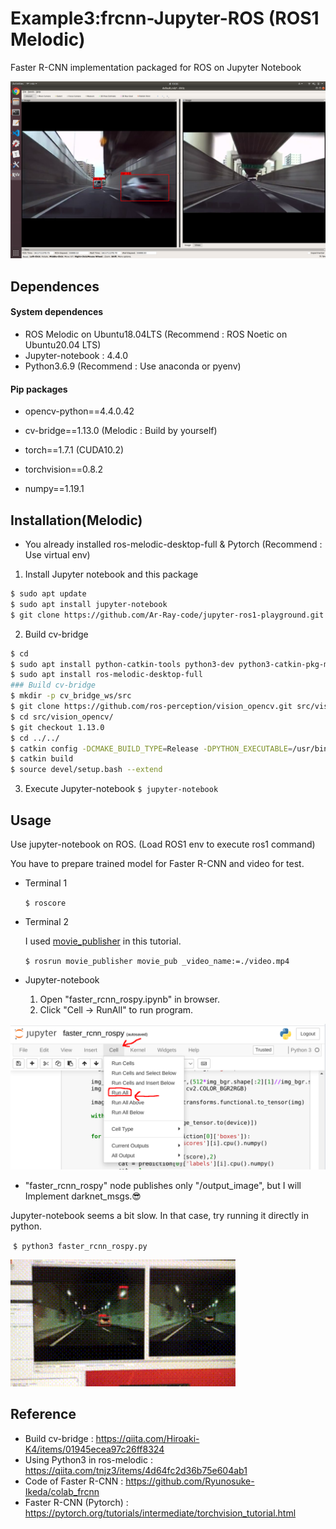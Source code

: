 # Example3:frcnn-Jupyter-ROS (ROS1 Melodic)
 Faster R-CNN implementation packaged for ROS on Jupyter Notebook

![output](images_for_readme/output.png)



## Dependences

#### System dependences

- ROS Melodic on Ubuntu18.04LTS (Recommend : ROS Noetic on Ubuntu20.04 LTS)
- Jupyter-notebook : 4.4.0
- Python3.6.9 (Recommend : Use anaconda or pyenv)



#### Pip packages

- opencv-python==4.4.0.42
- cv-bridge==1.13.0 (Melodic : Build by yourself)
- torch==1.7.1 (CUDA10.2)
- torchvision==0.8.2

- numpy==1.19.1

## Installation(Melodic)

- You already installed ros-melodic-desktop-full & Pytorch (Recommend : Use virtual env)

1. Install Jupyter notebook and this package

```sh
$ sudo apt update
$ sudo apt install jupyter-notebook
$ git clone https://github.com/Ar-Ray-code/jupyter-ros1-playground.git
```

2. Build cv-bridge

```sh
$ cd
$ sudo apt install python-catkin-tools python3-dev python3-catkin-pkg-modules python3-numpy python3-yaml python3-rospkg-modules
$ sudo apt install ros-melodic-desktop-full
### Build cv-bridge
$ mkdir -p cv_bridge_ws/src
$ git clone https://github.com/ros-perception/vision_opencv.git src/vision_opencv
$ cd src/vision_opencv/
$ git checkout 1.13.0
$ cd ../../
$ catkin config -DCMAKE_BUILD_TYPE=Release -DPYTHON_EXECUTABLE=/usr/bin/python3 -DPYTHON_INCLUDE_DIR=/usr/include/python3.6m -DPYTHON_LIBRARY=/usr/lib/x86-64-linux-gnu/libpython3.6m.so
$ catkin build
$ source devel/setup.bash --extend
```

3. Execute Jupyter-notebook `$ jupyter-notebook`

## Usage

Use jupyter-notebook on ROS. (Load ROS1 env to execute ros1 command)

You have to prepare trained model for Faster R-CNN and video for test.

- Terminal 1

  `$ roscore`

- Terminal 2

  I used [movie_publisher](https://github.com/Ar-Ray-code/movie_publisher) in this tutorial.

  `$ rosrun movie_publisher movie_pub _video_name:=./video.mp4`

- Jupyter-notebook

  1. Open "faster_rcnn_rospy.ipynb" in browser.
  2. Click "Cell -> RunAll" to run program.

![execute_ipynb](images_for_readme/execute_ipynb.png)

- "faster_rcnn_rospy" node publishes only "/output_image", but I will Implement darknet_msgs.:sunglasses:



Jupyter-notebook seems a bit slow. In that case, try running it directly in python.

​	`$ python3 faster_rcnn_rospy.py `

<img src="images_for_readme/output.gif" alt="output" style="zoom:150%;" />

## Reference

- Build cv-bridge :  https://qiita.com/Hiroaki-K4/items/01945ecea97c26ff8324
- Using Python3 in ros-melodic : https://qiita.com/tnjz3/items/4d64fc2d36b75e604ab1
- Code of Faster R-CNN  : https://github.com/Ryunosuke-Ikeda/colab_frcnn
- Faster R-CNN  (Pytorch) : https://pytorch.org/tutorials/intermediate/torchvision_tutorial.html
